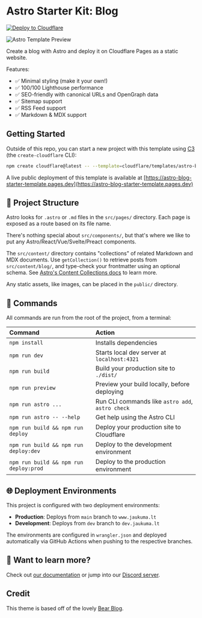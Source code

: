 # Astro Starter Kit: Blog

[![Deploy to Cloudflare](https://deploy.workers.cloudflare.com/button)](https://dash.cloudflare.com/sign-up/pages)

![Astro Template Preview](https://github.com/withastro/astro/assets/2244813/ff10799f-a816-4703-b967-c78997e8323d)

<!-- dash-content-start -->

Create a blog with Astro and deploy it on Cloudflare Pages as a static website.

Features:

- ✅ Minimal styling (make it your own!)
- ✅ 100/100 Lighthouse performance
- ✅ SEO-friendly with canonical URLs and OpenGraph data
- ✅ Sitemap support
- ✅ RSS Feed support
- ✅ Markdown & MDX support

<!-- dash-content-end -->

## Getting Started

Outside of this repo, you can start a new project with this template using [C3](https://developers.cloudflare.com/pages/get-started/c3/) (the `create-cloudflare` CLI):

```bash
npm create cloudflare@latest -- --template=cloudflare/templates/astro-blog-starter-template
```

A live public deployment of this template is available at [https://astro-blog-starter-template.pages.dev](https://astro-blog-starter-template.pages.dev)

## 🚀 Project Structure

Astro looks for `.astro` or `.md` files in the `src/pages/` directory. Each page is exposed as a route based on its file name.

There's nothing special about `src/components/`, but that's where we like to put any Astro/React/Vue/Svelte/Preact components.

The `src/content/` directory contains "collections" of related Markdown and MDX documents. Use `getCollection()` to retrieve posts from `src/content/blog/`, and type-check your frontmatter using an optional schema. See [Astro's Content Collections docs](https://docs.astro.build/en/guides/content-collections/) to learn more.

Any static assets, like images, can be placed in the `public/` directory.

## 🧞 Commands

All commands are run from the root of the project, from a terminal:

| Command                                   | Action                                           |
| :---------------------------------------- | :----------------------------------------------- |
| `npm install`                             | Installs dependencies                            |
| `npm run dev`                             | Starts local dev server at `localhost:4321`      |
| `npm run build`                           | Build your production site to `./dist/`          |
| `npm run preview`                         | Preview your build locally, before deploying     |
| `npm run astro ...`                       | Run CLI commands like `astro add`, `astro check` |
| `npm run astro -- --help`                 | Get help using the Astro CLI                     |
| `npm run build && npm run deploy`         | Deploy your production site to Cloudflare        |
| `npm run build && npm run deploy:dev`     | Deploy to the development environment            |
| `npm run build && npm run deploy:prod`    | Deploy to the production environment             |

## 🌐 Deployment Environments

This project is configured with two deployment environments:

- **Production**: Deploys from `main` branch to `www.jaukuma.lt`
- **Development**: Deploys from `dev` branch to `dev.jaukuma.lt`

The environments are configured in `wrangler.json` and deployed automatically via GitHub Actions when pushing to the respective branches.

## 👀 Want to learn more?

Check out [our documentation](https://docs.astro.build) or jump into our [Discord server](https://astro.build/chat).

## Credit

This theme is based off of the lovely [Bear Blog](https://github.com/HermanMartinus/bearblog/).